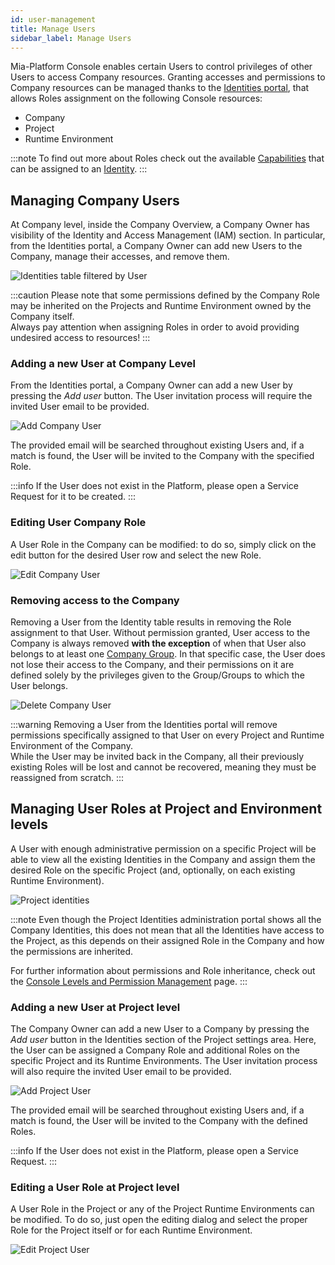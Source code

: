 ```yaml
---
id: user-management
title: Manage Users
sidebar_label: Manage Users
---
```


Mia-Platform Console enables certain Users to control privileges of other Users to access Company resources. 
Granting accesses and permissions to Company resources can be managed thanks to the [Identities portal](/development_suite/identity-and-access-management/overview.md#identities-portal), that allows Roles assignment on the following Console resources:

* Company
* Project
* Runtime Environment

:::note
To find out more about Roles check out the available [Capabilities](/development_suite/identity-and-access-management/console-levels-and-permission-management.md#users-capabilities-inside-console) that can be assigned to an [Identity](/development_suite/identity-and-access-management/overview.md#identity-and-access-management).
:::

## Managing Company Users

At Company level, inside the Company Overview, a Company Owner has visibility of the Identity and Access Management (IAM) section. In particular, from the Identities portal, a Company Owner can add new Users to the Company, manage their accesses, and remove them.

![Identities table filtered by User](./img/user-management/identities_table_filtered_by_user.png)

:::caution
Please note that some permissions defined by the Company Role may be inherited on the Projects and Runtime Environment owned by the Company itself.  
Always pay attention when assigning Roles in order to avoid providing undesired access to resources!
:::

### Adding a new User at Company Level

From the Identities portal, a Company Owner can add a new User by pressing the *Add user* button. The User invitation process will require the invited User email to be provided.

<div style={{display: 'flex', justifyContent: 'center'}}>
  <div style={{display: 'flex', width: '600px'}}>

![Add Company User](./img/user-management/add_company_user.png)

  </div>
</div>

The provided email will be searched throughout existing Users and, if a match is found, the User will be invited to the Company with the specified Role.

:::info
If the User does not exist in the Platform, please open a Service Request for it to be created.
:::

### Editing User Company Role

A User Role in the Company can be modified: to do so, simply click on the edit button for the desired User row and select the new Role.

<div style={{display: 'flex', justifyContent: 'center'}}>
  <div style={{display: 'flex', width: '600px'}}>

![Edit Company User](./img/user-management/edit_company_user.png)

  </div>
</div>

### Removing access to the Company

Removing a User from the Identity table results in removing the Role assignment to that User.
Without permission granted, User access to the Company is always removed **with the exception** of when that User also belongs to at least one [Company Group](/development_suite/identity-and-access-management/group-management.md).
In that specific case, the User does not lose their access to the Company, and their permissions on it are defined solely by the privileges given to the Group/Groups to which the User belongs.

<div style={{display: 'flex', justifyContent: 'center'}}>
  <div style={{display: 'flex', width: '600px'}}>

![Delete Company User](./img/user-management/delete_company_user.png)

  </div>
</div>

:::warning
Removing a User from the Identities portal will remove permissions specifically assigned to that User on every Project and Runtime Environment of the Company.  
While the User may be invited back in the Company, all their previously existing Roles will be lost and cannot be recovered, meaning they must be reassigned from scratch.
:::

## Managing User Roles at Project and Environment levels

A User with enough administrative permission on a specific Project will be able to view all the existing Identities in the Company and assign them the desired Role on the specific Project (and, optionally, on each existing Runtime Environment).

![Project identities](./img/user-management/project_identities.png)

:::note
Even though the Project Identities administration portal shows all the Company Identities, this does not mean that all the Identities have access to the Project, as this depends on their assigned Role in the Company and how the permissions are inherited.

For further information about permissions and Role inheritance, check out the [Console Levels and Permission Management](/development_suite/identity-and-access-management/console-levels-and-permission-management.md) page.
:::

### Adding a new User at Project level

The Company Owner can add a new User to a Company by pressing the *Add user* button in the Identities section of the Project settings area. Here, the User can be assigned a Company Role and additional Roles on the specific Project and its Runtime Environments. The User invitation process will also require the invited User email to be provided.

<div style={{display: 'flex', justifyContent: 'center'}}>
  <div style={{display: 'flex', width: '600px'}}>

![Add Project User](./img/user-management/add_project_user.png)

  </div>
</div>

The provided email will be searched throughout existing Users and, if a match is found, the User will be invited to the Company with the defined Roles.

:::info
If the User does not exist in the Platform, please open a Service Request.
:::


### Editing a User Role at Project level

A User Role in the Project or any of the Project Runtime Environments can be modified. To do so, just open the editing dialog and select the proper Role for the Project itself or for each Runtime Environment.

<div style={{display: 'flex', justifyContent: 'center'}}>
  <div style={{display: 'flex', width: '600px'}}>

![Edit Project User](./img/user-management/edit_project_user.png)

  </div>
</div>